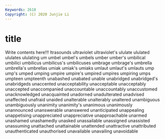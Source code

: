 ```yaml
---
Keywords: 2618
Copyright: (C) 2020 Junjie Li
---
```


# title

Write contents here!!!
ltrasounds 
ultraviolet 
ultraviolet's 
ululate 
ululated 
ululates 
ululating 
um
umbel 
umbel's 
umbels 
umber 
umber's 
umbilical 
umbilici 
umbilicus 
umbilicus's 
umbilicuses
umbrage 
umbrage's 
umbrella 
umbrella's 
umbrellas 
umiak 
umiak's 
umiaks 
umlaut 
umlaut's
umlauts 
ump 
ump's 
umped 
umping 
umpire 
umpire's 
umpired 
umpires 
umpiring
umps 
umpteen 
umpteenth 
unabashed 
unabated 
unable 
unabridged 
unabridged's 
unabridgeds 
unaccented
unacceptability 
unacceptable 
unacceptably 
unaccepted 
unaccompanied 
unaccountable 
unaccountably 
unaccustomed 
unacknowledged 
unacquainted
unadorned 
unadulterated 
unadvised 
unaffected 
unafraid 
unaided 
unalterable 
unalterably 
unaltered 
unambiguous
unambiguously 
unanimity 
unanimity's 
unanimous 
unanimously 
unannounced 
unanswerable 
unanswered 
unanticipated 
unappealing
unappetising 
unappreciated 
unappreciative 
unapproachable 
unarmed 
unashamed 
unashamedly 
unasked 
unassailable 
unassigned
unassisted 
unassuming 
unattached 
unattainable 
unattended 
unattractive 
unattributed 
unauthenticated 
unauthorised 
unavailable
unavailing 
unavoidable 
